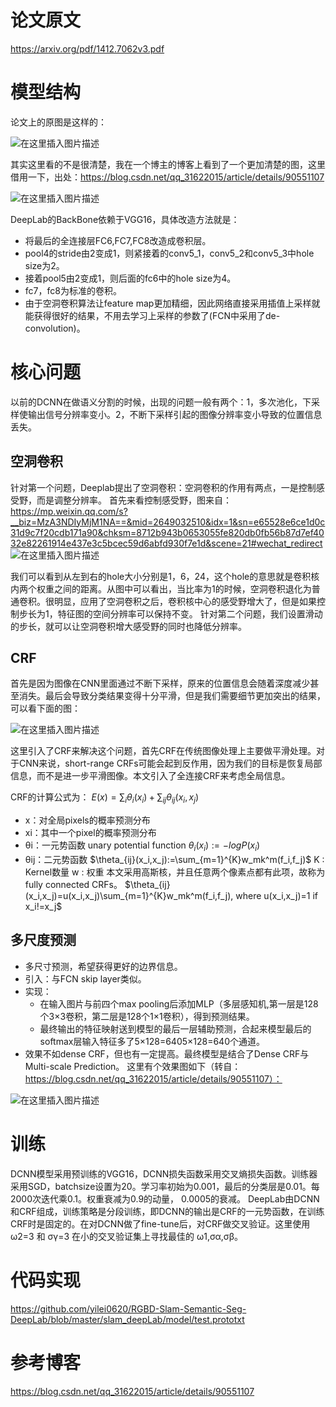 # 论文原文
https://arxiv.org/pdf/1412.7062v3.pdf

# 模型结构
论文上的原图是这样的：

![在这里插入图片描述](https://img-blog.csdnimg.cn/20190710171034284.png?x-oss-process=image/watermark,type_ZmFuZ3poZW5naGVpdGk,shadow_10,text_aHR0cHM6Ly9ibG9nLmNzZG4ubmV0L2p1c3Rfc29ydA==,size_16,color_FFFFFF,t_70)

其实这里看的不是很清楚，我在一个博主的博客上看到了一个更加清楚的图，这里借用一下，出处：https://blog.csdn.net/qq_31622015/article/details/90551107

![在这里插入图片描述](https://img-blog.csdnimg.cn/20190710171121539.png)

DeepLab的BackBone依赖于VGG16，具体改造方法就是：

- 将最后的全连接层FC6,FC7,FC8改造成卷积层。
- pool4的stride由2变成1，则紧接着的conv5_1，conv5_2和conv5_3中hole size为2。
- 接着pool5由2变成1，则后面的fc6中的hole size为4。
- fc7，fc8为标准的卷积。
- 由于空洞卷积算法让feature map更加精细，因此网络直接采用插值上采样就能获得很好的结果，不用去学习上采样的参数了(FCN中采用了de-convolution)。

# 核心问题
以前的DCNN在做语义分割的时候，出现的问题一般有两个：1，多次池化，下采样使输出信号分辨率变小。2，不断下采样引起的图像分辨率变小导致的位置信息丢失。
## 空洞卷积
针对第一个问题，Deeplab提出了空洞卷积：空洞卷积的作用有两点，一是控制感受野，而是调整分辨率。
首先来看控制感受野，图来自：https://mp.weixin.qq.com/s?__biz=MzA3NDIyMjM1NA==&mid=2649032510&idx=1&sn=e65528e6ce1d0c31d9c7f20cdb171a90&chksm=8712b943b0653055fe820db0fb56b87d7ef4032e82261914e437e3c5bcec59d6abfd930f7e1d&scene=21#wechat_redirect
![在这里插入图片描述](https://img-blog.csdnimg.cn/20190710173928592.png?x-oss-process=image/watermark,type_ZmFuZ3poZW5naGVpdGk,shadow_10,text_aHR0cHM6Ly9ibG9nLmNzZG4ubmV0L2p1c3Rfc29ydA==,size_16,color_FFFFFF,t_70)

我们可以看到从左到右的hole大小分别是1，6，24，这个hole的意思就是卷积核内两个权重之间的距离。从图中可以看出，当比率为1的时候，空洞卷积退化为普通卷积。很明显，应用了空洞卷积之后，卷积核中心的感受野增大了，但是如果控制步长为1，特征图的空间分辨率可以保持不变。
针对第二个问题，我们设置滑动的步长，就可以让空洞卷积增大感受野的同时也降低分辨率。
## CRF
首先是因为图像在CNN里面通过不断下采样，原来的位置信息会随着深度减少甚至消失。最后会导致分类结果变得十分平滑，但是我们需要细节更加突出的结果，可以看下面的图：

![在这里插入图片描述](https://img-blog.csdnimg.cn/2019071017462468.png)

这里引入了CRF来解决这个问题，首先CRF在传统图像处理上主要做平滑处理。对于CNN来说，short-range CRFs可能会起到反作用，因为我们的目标是恢复局部信息，而不是进一步平滑图像。本文引入了全连接CRF来考虑全局信息。

CRF的计算公式为：
$E(x)=\sum_i \theta_i(x_i)+\sum_{ij}\theta_{ij}(x_i,x_j)$
- x：对全局pixels的概率预测分布
- xi：其中一个pixel的概率预测分布
- θi：一元势函数 unary potential function
$\theta_i(x_i):=-logP(x_i)$
- θij：二元势函数
$\theta_{ij}(x_i,x_j):=\sum_{m=1}^{K}w_mk^m(f_i,f_j)$
K : Kernel数量 w : 权重
本文采用高斯核，并且任意两个像素点都有此项，故称为fully connected CRFs。
$\theta_{ij}(x_i,x_j)=u(x_i,x_j)\sum_{m=1}^{K}w_mk^m(f_i,f_j), where u(x_i,x_j)=1 if x_i!=x_j$

## 多尺度预测
- 多尺寸预测，希望获得更好的边界信息。
- 引入：与FCN skip layer类似。
- 实现：
     - 在输入图片与前四个max pooling后添加MLP（多层感知机,第一层是128个3×3卷积，第二层是128个1×1卷积），得到预测结果。
     - 最终输出的特征映射送到模型的最后一层辅助预测，合起来模型最后的softmax层输入特征多了5×128=6405×128=640个通道。
- 效果不如dense CRF，但也有一定提高。最终模型是结合了Dense CRF与Multi-scale Prediction。
这里有个效果图如下（转自：https://blog.csdn.net/qq_31622015/article/details/90551107）：

![在这里插入图片描述](https://img-blog.csdnimg.cn/20190710205912183.png)
# 训练
DCNN模型采用预训练的VGG16，DCNN损失函数采用交叉熵损失函数。训练器采用SGD，batchsize设置为20。学习率初始为0.001，最后的分类层是0.01。每2000次迭代乘0.1。权重衰减为0.9的动量， 0.0005的衰减。
DeepLab由DCNN和CRF组成，训练策略是分段训练，即DCNN的输出是CRF的一元势函数，在训练CRF时是固定的。在对DCNN做了fine-tune后，对CRF做交叉验证。这里使用 ω2=3 和 σγ=3 在小的交叉验证集上寻找最佳的 ω1,σα,σβ。
# 代码实现
https://github.com/yilei0620/RGBD-Slam-Semantic-Seg-DeepLab/blob/master/slam_deepLab/model/test.prototxt
# 参考博客
https://blog.csdn.net/qq_31622015/article/details/90551107
